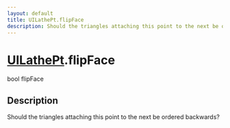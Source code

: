 ```yaml
---
layout: default
title: UILathePt.flipFace
description: Should the triangles attaching this point to the next be ordered backwards?
---
```

# [UILathePt]({{site.url}}/Pages/StereoKit/UILathePt.html).flipFace

<div class='signature' markdown='1'>
bool flipFace
</div>

## Description
Should the triangles attaching this point to the next be
ordered backwards?

